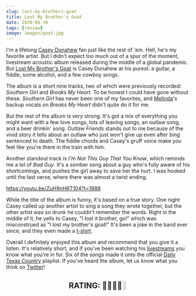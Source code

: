 ```yaml
---
slug: lost-my-brothers-goat
title: Lost My Brother's Goat
date: 2020-06-30
tags: [review]
image: images/goat.jpg
---
```


I'm a lifelong [Casey Donahew][cdb] fan just like the rest of 'em. Hell, he's my favorite artist. But I didn't expect too much out of a spur of the moment, livestream acoustic album released during the middle of a global pandemic. But [Lost My Brother's Goat][goat] is Casey Donahew at his purest: a guitar, a fiddle, some alcohol, and a few cowboy songs.

The album is a short nine tracks, two of which were previously recorded: _Southern Girl_ and _Breaks My Heart_. To be honest I could have gone without these. _Southern Girl_ has never been one of my favorites, and [Melinda][melinda]'s backup vocals on _Breaks My Heart_ didn't quite do it for me.

But the rest of the album is very strong. It's got a mix of everything you might want with a few love songs, lots of leaving songs, an outlaw song, and a beer drinkin' song. _Outlaw Friends_ stands out to me because of the vivid story it tells about an outlaw who just won't give up even after bing sentenced to death. The fiddle chords and Casey's gruff voice make you feel like you're there in the train with him.

Another standout track is _I'm Not This Guy That You Know_, which reminds me a lot of _Bad Guy_. It's a somber song about a guy who's fully aware of his shortcomings, and pushes the girl away to save her the hurt. I was hooked until the last verse, where there was almost a twist ending.

https://youtu.be/ZuH9nH6T104?t=1888

While the title of the album is funny, it's based on a true story. One night Casey called up another artist to sing a song they wrote together, but the other artist was so drunk he couldn't remember the words. Right in the middle of it, he yells to Casey, "I lost it brother, go!" which was misconstrued as "I lost my brother's goat!" It's been a joke in the band ever since, and they even made a [t-shirt][store].

Overall I definitely enjoyed this album and recommend that you give it a listen. It's relatively short, and if you've been watching his [livestreams][livestreams] you know what you're in for. Six of the songs made it onto the official [Daily Texas Country][playlist] playlist. If you've heard the album, let us know what you think on [Twitter][twitter]!

<h2 style="text-align: center">RATING: 🥃🥃🥃🥃<span style="opacity: 20%">🥃</span></h2>

[cdb]: https://twitter.com/caseydband
[goat]: https://open.spotify.com/album/6YIl2LhrRvctLS4vHvIdvZ
[melinda]: https://www.instagram.com/melindadonahew
[store]: https://store.caseydonahew.com
[livestreams]: https://www.facebook.com/CaseyDonahewBand/videos
[playlist]: https://open.spotify.com/playlist/0AbnxNMZqSCVog82luj1Ir
[twitter]: https://twitter.com/dailytxcountry

